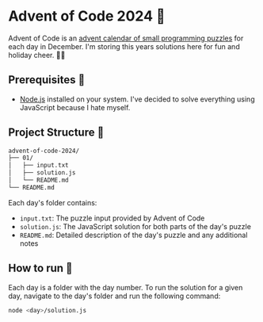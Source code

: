 # Advent of Code 2024 🎄

Advent of Code is an [advent calendar of small programming puzzles](https://adventofcode.com/) for each day in December. I'm storing this years solutions here for fun and holiday cheer. 🎅🏻

## Prerequisites 🧰

- [Node.js](https://nodejs.org/en) installed on your system. I've decided to solve everything using JavaScript because I hate myself.

## Project Structure 📂

```bash
advent-of-code-2024/
├── 01/
│   ├── input.txt
│   ├── solution.js
│   └── README.md
└── README.md
```

Each day's folder contains:

- `input.txt`: The puzzle input provided by Advent of Code
- `solution.js`: The JavaScript solution for both parts of the day's puzzle
- `README.md`: Detailed description of the day's puzzle and any additional notes

## How to run 🚀

Each day is a folder with the day number. To run the solution for a given day, navigate to the day's folder and run the following command:

```bash
node <day>/solution.js
```
